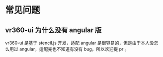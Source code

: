 # 常见问题

## vr360-ui 为什么没有 angular 版

vr360-ui 是基于 stencil.js 开发，适配 angular 是很容易的，但是由于本人没怎么用过 angular，适配完也不知道有没有 bug，所以欢迎提 pr 。

